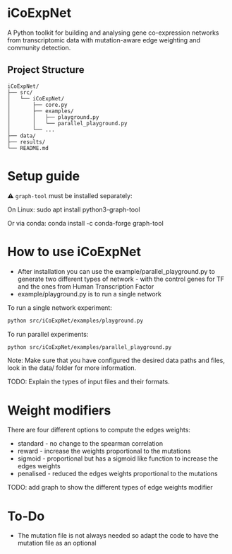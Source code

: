 # iCoExpNet
A Python toolkit for building and analysing gene co-expression networks from transcriptomic data with mutation-aware edge weighting and community detection.

## Project Structure

```
iCoExpNet/
├── src/
│   └── iCoExpNet/
│       ├── core.py
│       ├── examples/
│       │   ├── playground.py
│       │   └── parallel_playground.py
│       └── ...
├── data/
├── results/
└── README.md
```

# Setup guide

⚠️ `graph-tool` must be installed separately:

On Linux:
sudo apt install python3-graph-tool

Or via conda:
conda install -c conda-forge graph-tool

# How to use iCoExpNet

* After installation you can use the example/parallel_playground.py to generate two different types of network - with the control genes for TF and the ones from Human Transcription Factor
* example/playground.py is to run a single network
  

To run a single network experiment:
```sh
python src/iCoExpNet/examples/playground.py
```

To run parallel experiments:
```sh
python src/iCoExpNet/examples/parallel_playground.py

```

Note: Make sure that you have configured the desired data paths and files, look in the data/ folder for more information.

TODO: Explain the types of input files and their formats.

# Weight modifiers 

There are four different options to compute the edges weights:
* standard - no change to the spearman correlation
* reward - increase the weights proportional to the mutations 
* sigmoid - proportional but has a sigmoid like function to increase the edges weights
* penalised - reduced the edges weights proportional to the mutations

TODO: add graph to show the different types of edge weights modifier



# To-Do

* The mutation file is not always needed so adapt the code to have the mutation file as an optional